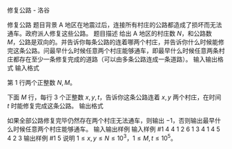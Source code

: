 



修复公路 - 洛谷














修复公路
题目背景
A 地区在地震过后，连接所有村庄的公路都造成了损坏而无法通车。政府派人修复这些公路。
题目描述
给出 A 地区的村庄数 $N$，和公路数 $M$，公路是双向的。并告诉你每条公路的连着哪两个村庄，并告诉你什么时候能修完这条公路。问最早什么时候任意两个村庄能够通车，即最早什么时候任意两条村庄都存在至少一条修复完成的道路（可以由多条公路连成一条道路）。
输入输出格式
输入格式

第 $1$ 行两个正整数 $N,M$。

下面 $M$ 行，每行 $3$ 个正整数 $x,y,t$，告诉你这条公路连着 $x,y$ 两个村庄，在时间 $t$ 时能修复完成这条公路。
输出格式

如果全部公路修复完毕仍然存在两个村庄无法通车，则输出 $-1$，否则输出最早什么时候任意两个村庄能够通车。
输入输出样例
输入样例 #1
4 4
1 2 6
1 3 4
1 4 5
4 2 3
输出样例 #1
5
说明
$1\leq x, y\leq N \le 10 ^ 3$，$1\leq M, t \le 10 ^ 5$。






